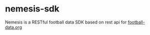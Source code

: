 # nemesis-sdk
Nemesis is a RESTful football data SDK based on rest api for <a href="http://football-data.org/">football-data.org</a>

